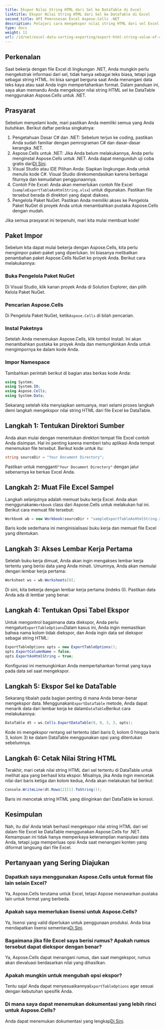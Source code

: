 ```yaml
---
title: Ekspor Nilai String HTML dari Sel ke DataTable di Excel
linktitle: Ekspor Nilai String HTML dari Sel ke DataTable di Excel
second_title: API Pemrosesan Excel Aspose.Cells .NET
description: Pelajari cara mengekspor nilai string HTML dari sel Excel ke DataTable menggunakan Aspose.Cells untuk .NET dalam tutorial langkah demi langkah yang sederhana.
type: docs
weight: 11
url: /id/net/excel-data-sorting-exporting/export-html-string-value-of-cells-to-datatable-in-excel/
---
```

## Perkenalan

Saat bekerja dengan file Excel di lingkungan .NET, Anda mungkin perlu mengekstrak informasi dari sel, tidak hanya sebagai teks biasa, tetapi juga sebagai string HTML. Ini bisa sangat berguna saat Anda menangani data teks kaya atau saat Anda ingin mempertahankan format. Dalam panduan ini, saya akan memandu Anda mengekspor nilai string HTML sel ke DataTable menggunakan Aspose.Cells untuk .NET. 

## Prasyarat

Sebelum menyelami kode, mari pastikan Anda memiliki semua yang Anda butuhkan. Berikut daftar periksa singkatnya:

1. Pengetahuan Dasar C# dan .NET: Sebelum terjun ke coding, pastikan Anda sudah familiar dengan pemrograman C# dan dasar-dasar kerangka .NET.
2.  Aspose.Cells untuk .NET: Jika Anda belum melakukannya, Anda perlu menginstal Aspose.Cells untuk .NET. Anda dapat mengunduh uji coba gratis dari[Di Sini](https://releases.aspose.com/).
3. Visual Studio atau IDE Pilihan Anda: Siapkan lingkungan Anda untuk menulis kode C#. Visual Studio direkomendasikan karena berbagai fiturnya dan kemudahan penggunaannya.
4. Contoh File Excel: Anda akan memerlukan contoh file Excel (`sampleExportTableAsHtmlString.xlsx`) untuk digunakan. Pastikan file tersebut berada di direktori yang dapat diakses.
5. Pengelola Paket NuGet: Pastikan Anda memiliki akses ke Pengelola Paket NuGet di proyek Anda untuk menambahkan pustaka Aspose.Cells dengan mudah.

Jika semua prasyarat ini terpenuhi, mari kita mulai membuat kode!

## Paket Impor

Sebelum kita dapat mulai bekerja dengan Aspose.Cells, kita perlu mengimpor paket-paket yang diperlukan. Ini biasanya melibatkan penambahan paket Aspose.Cells NuGet ke proyek Anda. Berikut cara melakukannya:

### Buka Pengelola Paket NuGet

Di Visual Studio, klik kanan proyek Anda di Solution Explorer, dan pilih Kelola Paket NuGet.

### Pencarian Aspose.Cells

 Di Pengelola Paket NuGet, ketik`Aspose.Cells` di bilah pencarian.

### Instal Paketnya

Setelah Anda menemukan Aspose.Cells, klik tombol Install. Ini akan menambahkan pustaka ke proyek Anda dan memungkinkan Anda untuk mengimpornya ke dalam kode Anda.

### Impor Namespace

Tambahkan perintah berikut di bagian atas berkas kode Anda:

```csharp
using System;
using System.IO;
using Aspose.Cells;
using System.Data;
```

Sekarang setelah kita menyiapkan semuanya, mari selami proses langkah demi langkah mengekspor nilai string HTML dari file Excel ke DataTable. 

## Langkah 1: Tentukan Direktori Sumber

Anda akan mulai dengan menentukan direktori tempat file Excel contoh Anda disimpan. Hal ini penting karena memberi tahu aplikasi Anda tempat menemukan file tersebut. Berikut kode untuk itu:

```csharp
string sourceDir = "Your Document Directory";
```

 Pastikan untuk mengganti`"Your Document Directory"` dengan jalur sebenarnya ke berkas Excel Anda.

## Langkah 2: Muat File Excel Sampel

 Langkah selanjutnya adalah memuat buku kerja Excel. Anda akan menggunakan`Workbook` class dari Aspose.Cells untuk melakukan hal ini. Berikut cara memuat file tersebut:

```csharp
Workbook wb = new Workbook(sourceDir + "sampleExportTableAsHtmlString.xlsx");
```

Baris kode sederhana ini menginisialisasi buku kerja dan memuat file Excel yang ditentukan.

## Langkah 3: Akses Lembar Kerja Pertama

Setelah buku kerja dimuat, Anda akan ingin mengakses lembar kerja tertentu yang berisi data yang Anda minati. Umumnya, Anda akan memulai dengan lembar kerja pertama:

```csharp
Worksheet ws = wb.Worksheets[0];
```

Di sini, kita bekerja dengan lembar kerja pertama (indeks 0). Pastikan data Anda ada di lembar yang benar.

## Langkah 4: Tentukan Opsi Tabel Ekspor

Untuk mengontrol bagaimana data diekspor, Anda perlu mengatur`ExportTableOptions`Dalam kasus ini, Anda ingin memastikan bahwa nama kolom tidak diekspor, dan Anda ingin data sel diekspor sebagai string HTML:

```csharp
ExportTableOptions opts = new ExportTableOptions();
opts.ExportColumnName = false;
opts.ExportAsHtmlString = true;
```

Konfigurasi ini memungkinkan Anda mempertahankan format yang kaya pada data sel saat mengekspor.

## Langkah 5: Ekspor Sel ke DataTable

 Sekarang tibalah pada bagian penting di mana Anda benar-benar mengekspor data. Menggunakan`ExportDataTable` metode, Anda dapat menarik data dari lembar kerja ke dalam`DataTable`Berikut cara melakukannya:

```csharp
DataTable dt = ws.Cells.ExportDataTable(0, 0, 3, 3, opts);
```

Kode ini mengekspor rentang sel tertentu (dari baris 0, kolom 0 hingga baris 3, kolom 3) ke dalam DataTable menggunakan opsi yang ditentukan sebelumnya.

## Langkah 6: Cetak Nilai String HTML

Terakhir, mari cetak nilai string HTML dari sel tertentu di DataTable untuk melihat apa yang berhasil kita ekspor. Misalnya, jika Anda ingin mencetak nilai dari baris ketiga dan kolom kedua, Anda akan melakukan hal berikut:

```csharp
Console.WriteLine(dt.Rows[2][1].ToString());
```

Baris ini mencetak string HTML yang diinginkan dari DataTable ke konsol. 

## Kesimpulan 

Nah, itu dia! Anda telah berhasil mengekspor nilai string HTML dari sel dalam file Excel ke DataTable menggunakan Aspose.Cells for .NET. Kemampuan ini tidak hanya memperkaya keterampilan manipulasi data Anda, tetapi juga memperluas opsi Anda saat menangani konten yang diformat langsung dari file Excel. 

## Pertanyaan yang Sering Diajukan

### Dapatkah saya menggunakan Aspose.Cells untuk format file lain selain Excel?  
Ya, Aspose.Cells terutama untuk Excel, tetapi Aspose menawarkan pustaka lain untuk format yang berbeda.

### Apakah saya memerlukan lisensi untuk Aspose.Cells?  
 Ya, lisensi yang valid diperlukan untuk penggunaan produksi. Anda bisa mendapatkan lisensi sementara[Di Sini](https://purchase.aspose.com/temporary-license/).

### Bagaimana jika file Excel saya berisi rumus? Apakah rumus tersebut dapat diekspor dengan benar?  
Ya, Aspose.Cells dapat menangani rumus, dan saat mengekspor, rumus akan dievaluasi berdasarkan nilai yang dihasilkan.

### Apakah mungkin untuk mengubah opsi ekspor?  
 Tentu saja! Anda dapat menyesuaikannya`ExportTableOptions` agar sesuai dengan kebutuhan spesifik Anda.

### Di mana saya dapat menemukan dokumentasi yang lebih rinci untuk Aspose.Cells?  
 Anda dapat menemukan dokumentasi yang lengkap[Di Sini](https://reference.aspose.com/cells/net/).